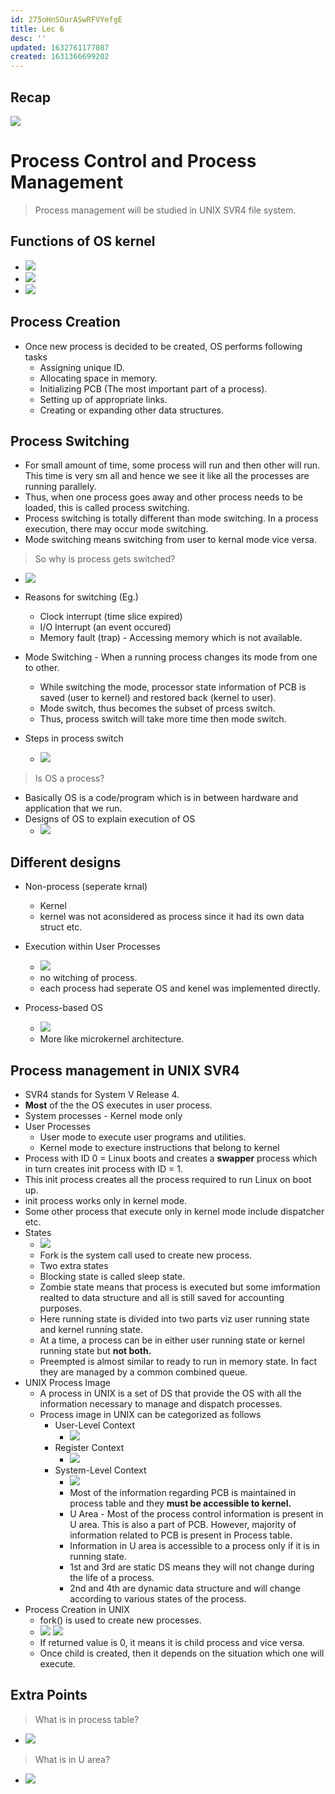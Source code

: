 ```yaml
---
id: 275oHnSOurASwRFVYefgE
title: Lec 6
desc: ''
updated: 1632761177087
created: 1631366699202
---
```

## Recap
![](/assets/images/2021-09-12-08-54-36.png)

# Process Control and Process Management

> Process management will be studied in UNIX SVR4 file system.

## Functions of OS kernel
* ![](/assets/images/2021-09-12-08-58-24.png)
* ![](/assets/images/2021-09-12-09-00-09.png)
* ![](/assets/images/2021-09-12-09-01-14.png)

## Process Creation
* Once new process is decided to be created, OS performs following tasks
    * Assigning unique ID.
    * Allocating space in memory.
    * Initializing PCB (The most important part of a process).
    * Setting up of appropriate links.
    * Creating or expanding other data structures.

## Process Switching
* For small amount of time, some process will run and then other will run. This time is very sm all and hence we see it like all the processes are running parallely.
* Thus, when one process goes away and other process needs to be loaded, this is called process switching.
* Process switching is totally different than mode switching. In a process execution, there may occur mode switching. 
* Mode switching means switching from user to kernal mode vice versa.

> So why is process gets switched?
* ![](/assets/images//assets/images/2021-09-06-08-23-14.png)

* Reasons for switching (Eg.)
    * Clock interrupt (time slice expired)
    * I/O Interrupt (an event occured)
    * Memory fault (trap) - Accessing memory which is not available.

* Mode Switching - When a running process changes its mode from one to other.
    * While switching the mode, processor state information of PCB is saved (user to kernel) and restored back (kernel to user).
    * Mode switch, thus becomes the subset of prcess switch.
    * Thus, process switch will take more time then mode switch.
* Steps in process switch
    * ![](/assets/images//assets/images/2021-09-06-08-28-44.png)

> Is OS a process?
* Basically OS is a code/program which is in between hardware and application that we run.
* Designs of OS to explain execution of OS
    * ![](/assets/images//assets/images/2021-09-06-08-33-06.png)

## Different designs
* Non-process (seperate krnal)
    * Kernel
    * kernel was not aconsidered as process since it had its own data struct etc.
* Execution within User Processes
    * ![](/assets/images//assets/images/2021-09-06-08-36-42.png)
    * no witching of process.
    * each process had seperate OS and kenel was implemented directly. 

* Process-based OS
    * ![](/assets/images//assets/images/2021-09-06-08-37-48.png)
    * More like microkernel architecture.

## Process management in UNIX SVR4
* SVR4 stands for System V Release 4.
* **Most** of the the OS executes in user process.
* System processes - Kernel mode only
* User Processes
    * User mode to execute user programs and utilities.
    * Kernel mode to execture instructions that belong to kernel
* Process with ID 0 = Linux boots and creates a **swapper** process which in turn creates init process with ID = 1.
* This init process creates all the process required to run Linux on boot up.
* init process works only in kernel mode.
* Some other process that execute only in kernel mode include dispatcher etc.
* States
    * ![](/assets/images//assets/images/2021-09-06-08-47-29.png)
    * Fork is the system call used to create new process.
    * Two extra states
    * Blocking state is called sleep state.
    * Zombie state means that process is executed but some imformation realted to data structure and all is still saved for accounting purposes.
    * Here running state is divided into two parts viz user running state and kernel running state.
    * At a time, a process can be in either user running state or kernel running state but **not both.**
    * Preempted is almost similar to ready to run in memory state. In fact they are managed by a common combined queue.
* UNIX Process Image
    * A process in UNIX is a set of DS that provide the OS with all the information necessary to manage and dispatch processes.
    * Process image in UNIX can be categorized as follows
        * User-Level Context
            * ![](/assets/images//assets/images/2021-09-09-11-14-50.png)
        * Register Context
            * ![](/assets/images//assets/images/2021-09-09-11-15-08.png)
        * System-Level Context
            * ![](/assets/images//assets/images/2021-09-09-11-15-54.png)
            * Most of the information regarding PCB is maintained in process table and they **must be accessible to kernel.**
            * U Area - Most of the process control information is present in U area. This is also a part of PCB. However, majority of information related to PCB is present in Process table.
            * Information in U area is accessible to a process only if it is in running state.
            * 1st and 3rd are static DS means they will not change during the life of a process.
            * 2nd and 4th are dynamic data structure and will change according to various states of the process.
* Process Creation in UNIX
    * fork() is used to create new processes.
    * ![](/assets/images//assets/images/2021-09-09-11-26-30.png)
    ![](/assets/images//assets/images/2021-09-09-11-27-38.png)
    * If returned value is 0, it means it is child process and vice versa.
    * Once child is created, then it depends on the situation which one will execute.
            
## Extra Points
> What is in process table?
* ![](/assets/images//assets/images/2021-09-09-11-22-44.png)

> What is in U area?
* ![](/assets/images//assets/images/2021-09-09-11-23-18.png)